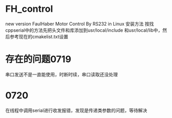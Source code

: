 # FH_control
new version FaulHaber Motor Control By RS232 in Linux
安装方法 按找cppserial中的方法先把头文件和库添加到usr/local/include 和usr/local/lib中，然后参考现在的cmakelist.txt设置
# 存在的问题0719
串口发送不是一直能使用，时断时续，串口读取还没处理
# 0720
在线程中调用serial进行收发报错，发现是传递类参数的问题，等待解决

